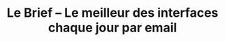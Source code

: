 ---
layout: brief-emails_index
title: Le Brief – Le meilleur des interfaces chaque jour par email
description: Rejoignez 10 000+ designers et développeurs à la recherche des dernières nouveautés en webdesign.
intro:  Rejoignez 10 000+ designers et développeurs à la recherche des dernières nouveautés en webdesign.
text-twtr : Le Brief – Le meilleur des interfaces chaque jour par email.
permalink: /le-brief-du-magazine-du-webdesign/ 
---